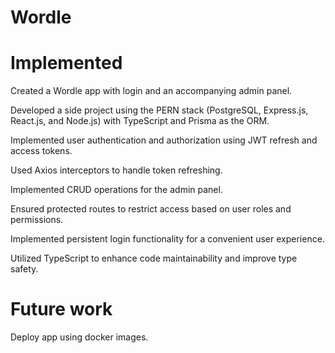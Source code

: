 # Wordle

# Implemented

Created a Wordle app with login and an accompanying admin panel.

Developed a side project using the PERN stack (PostgreSQL, Express.js, React.js, and Node.js) with TypeScript and Prisma as the ORM.

Implemented user authentication and authorization using JWT refresh and access tokens.

Used Axios interceptors to handle token refreshing.

Implemented CRUD operations for the admin panel.

Ensured protected routes to restrict access based on user roles and permissions.

Implemented persistent login functionality for a convenient user experience.

Utilized TypeScript to enhance code maintainability and improve type safety.

# Future work

Deploy app using docker images.
